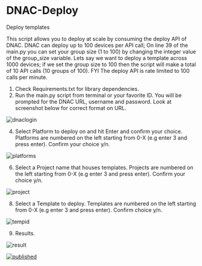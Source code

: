 # DNAC-Deploy
Deploy templates 

This script allows you to deploy at scale by consuming the deploy API of DNAC. DNAC can deploy up to 100 devices per API call; On line 39 of the main.py you can set your group size (1 to 100) by changing the integer value of the group_size variable. Lets say we want to deploy a template across 1000 devices; if we set the group size to 100 then the script will make a total of 10 API calls (10 groups of 100). FYI The deploy API is rate limited to 100 calls per minute.



1) Check Requirements.txt for library dependencies.
2) Run the main.py script from terminal or your favorite ID. You will be prompted for the DNAC URL, username and password.
   Look at screenshot below for correct format on URL.


![dnaclogin](https://user-images.githubusercontent.com/79263622/163636037-d847fd9d-19b2-460c-bb51-6625c856dd9d.jpg)


4) Select Platform to deploy on and hit Enter and confirm your choice. Platforms are numbered on the left starting from 0-X (e.g enter 3 and press enter). Confirm your choice y/n.


![platforms](https://user-images.githubusercontent.com/79263622/163636214-6ef12286-5921-4d49-8db9-1321bef87b23.jpg)


6) Select a Project name that houses templates. Projects are numbered on the left starting from 0-X (e.g enter 3 and press enter). Confirm your choice y/n.


![project](https://user-images.githubusercontent.com/79263622/163638432-504d367a-be86-4386-b96e-2f0385574340.jpg)


8) Select a Template to deploy. Templates are numbered on the left starting from 0-X (e.g enter 3 and press enter). Confirm choice y/n.


![tempid](https://user-images.githubusercontent.com/79263622/163641564-47312877-2a93-4227-9fed-18623cecb618.jpg)

9) Results.


![result](https://user-images.githubusercontent.com/79263622/163648933-88290a88-bc3b-4da3-ad35-98e9b1463265.jpg)


[![published](https://static.production.devnetcloud.com/codeexchange/assets/images/devnet-published.svg)](https://developer.cisco.com/codeexchange/github/repo/alekos3/DNAC-Deploy)

